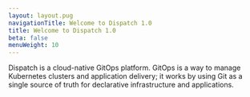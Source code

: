 ```yaml
---
layout: layout.pug
navigationTitle: Welcome to Dispatch 1.0
title: Welcome to Dispatch 1.0
beta: false
menuWeight: 10
---
```


Dispatch is a cloud-native GitOps platform. GitOps is a way to manage Kubernetes clusters and application delivery; it works by using Git as a single source of truth for declarative infrastructure and applications. 
